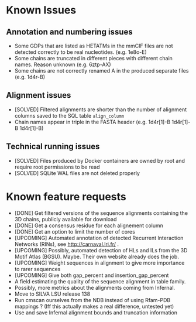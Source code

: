 # Known Issues

## Annotation and numbering issues
* Some GDPs that are listed as HETATMs in the mmCIF files are not detected correctly to be real nucleotides. (e.g. 1e8o-E)
* Some chains are truncated in different pieces with different chain names. Reason unknown (e.g. 6ztp-AX)
* Some chains are not correctly renamed A in the produced separate files (e.g. 1d4r-B)

## Alignment issues
* [SOLVED] Filtered alignments are shorter than the number of alignment columns saved to the SQL table `align_column`
* Chain names appear in triple in the FASTA header (e.g. 1d4r[1]-B 1d4r[1]-B 1d4r[1]-B)

## Technical running issues
* [SOLVED] Files produced by Docker containers are owned by root and require root permissions to be read 
* [SOLVED] SQLite WAL files are not deleted properly

# Known feature requests
* [DONE] Get filtered versions of the sequence alignments containing the 3D chains, publicly available for download
* [DONE] Get a consensus residue for each alignement column
* [DONE] Get an option to limit the number of cores 
* [UPCOMING] Automated annotation of detected Recurrent Interaction Networks (RINs), see http://carnaval.lri.fr/ .
* [UPCOMING] Possibly, automated detection of HLs and ILs from the 3D Motif Atlas (BGSU). Maybe. Their own website already does the job.
* [UPCOMING] Weight sequences in alignment to give more importance to rarer sequences 
* [UPCOMING] Give both gap_percent and insertion_gap_percent
* A field estimating the quality of the sequence alignment in table family.
* Possibly, more metrics about the alignments coming from Infernal.
* Move to SILVA LSU release 138
* Run cmscan ourselves from the NDB instead of using Rfam-PDB mappings ? (Iff this actually makes a real difference, untested yet)
* Use and save Infernal alignment bounds and truncation information
